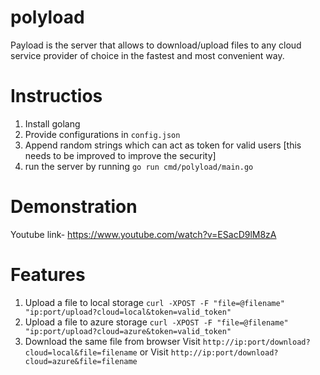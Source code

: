 # polyload
Payload is the server that allows to download/upload files to any cloud service provider of choice in the fastest and most convenient way.

# Instructios
1. Install golang
2. Provide configurations in `config.json`
3. Append random strings which can act as token for valid users [this needs to be improved to improve the security]
4. run the server by running `go run cmd/polyload/main.go` 

# Demonstration
Youtube link- https://www.youtube.com/watch?v=ESacD9lM8zA

# Features
1. Upload a file to local storage
`curl -XPOST -F "file=@filename" "ip:port/upload?cloud=local&token=valid_token"`
2. Upload a file to azure storage
`curl -XPOST -F "file=@filename" "ip:port/upload?cloud=azure&token=valid_token"`
3. Download the same file from browser
Visit `http://ip:port/download?cloud=local&file=filename`
or
Visit `http://ip:port/download?cloud=azure&file=filename`
